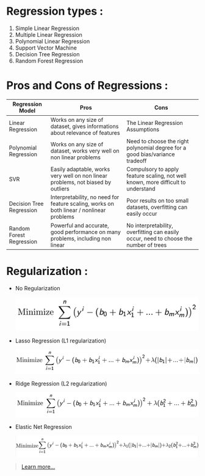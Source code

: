 # Regression types : 

1. Simple Linear Regression
2. Multiple Linear Regression
3. Polynomial Linear Regression
4. Support Vector Machine
5. Decision Tree Regression
6. Random Forest Regression
	
# Pros and Cons of Regressions : 

| Regression Model | Pros | Cons |
|---|---|---|
Linear Regression | Works on any size of dataset, gives informations about relevance of features | The Linear Regression Assumptions |
Polynomial Regression | Works on any size of dataset, works very well on non linear problems | Need to choose the right polynomial degree for a good bias/variance tradeoff |
SVR | Easily adaptable, works very well on non linear problems, not biased by outliers | Compulsory to apply feature scaling, not well known, more difficult to understand |
Decision Tree Regression | Interpretability, no need for feature scaling, works on both linear / nonlinear problems | Poor results on too small datasets, overfitting can easily occur |
Random Forest Regression | Powerful and accurate, good performance on many problems, including non linear | No interpretability, overfitting can easily occur, need to choose the number of trees |

# Regularization :

- No Regularization

	![No Regularization](./assets/no_regularization.png "No Regularization formula")
	
- Lasso Regression (L1 regularization)

	![Lasso Regression (L1 regularization)](./assets/lasso_regression.png "Lasso Regression (L1 regularization)")
	
- Ridge Regression  (L2 regularization)

	![Ridge Regression  (L2 regularization)](./assets/ridge_regression.png "Ridge Regression  (L2 regularization) formula")
	
- Elastic Net Regression

	![Elastic Net Regression](./assets/elastic_net_regression.png "Elastic Net Regression formula")
	

> [Learn more...](https://www.datacamp.com/community/tutorials/tutorial-ridge-lasso-elastic-net)